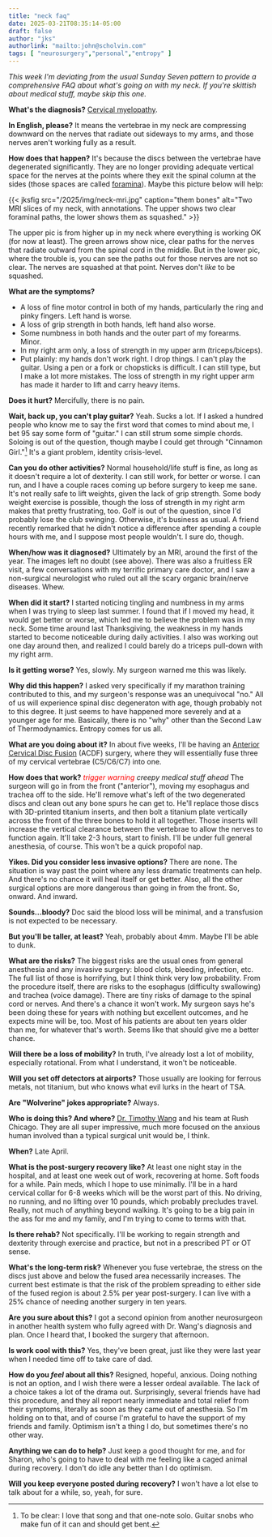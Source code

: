 ```yaml
---
title: "neck faq"
date: 2025-03-21T08:35:14-05:00
draft: false
author: "jks"
authorlink: "mailto:john@scholvin.com"
tags: [ "neurosurgery","personal","entropy" ]
---
```


_This week I'm deviating from the usual Sunday Seven pattern to provide a comprehensive FAQ about what's going on with my neck. If you're skittish about medical stuff, maybe skip this one._

**What's the diagnosis?** [Cervical myelopathy](https://www.hopkinsmedicine.org/health/conditions-and-diseases/cervical-myelopathy).

**In English, please?** It means the vertebrae in my neck are compressing downward on the nerves that radiate out sideways to my arms, and those nerves aren't working fully as a result.

**How does that happen?** It's because the discs between the vertebrae have degenerated significantly. They are no longer providing adequate vertical space for the nerves at the points where they exit the spinal column at the sides (those spaces are called [foramina](https://en.wikipedia.org/wiki/Intervertebral_foramen)). Maybe this picture below will help:

{{< jksfig src="/2025/img/neck-mri.jpg" caption="them bones" alt="Two MRI slices of my neck, with annotations. The upper shows two clear foraminal paths, the lower shows them as squashed." >}}

The upper pic is from higher up in my neck where everything is working OK (for now at least). The green arrows show nice, clear paths for the nerves that radiate outward from the spinal cord in the middle. But in the lower pic, where the trouble is, you can see the paths out for those nerves are not so clear. The nerves are squashed at that point. Nerves don't _like_ to be squashed.

**What are the symptoms?** 
* A loss of fine motor control in both of my hands, particularly the ring and pinky fingers. Left hand is worse.
* A loss of grip strength in both hands, left hand also worse.
* Some numbness in both hands and the outer part of my forearms. Minor.
* In my right arm only, a loss of strength in my upper arm (triceps/biceps). 
* Put plainly: my hands don't work right. I drop things. I can't play the guitar. Using a pen or a fork or chopsticks is difficult. I can still type, but I make a lot more mistakes. The loss of strength in my right upper arm has made it harder to lift and carry heavy items.

**Does it hurt?** Mercifully, there is no pain.

**Wait, back up, you can't play guitar?** Yeah. Sucks a lot. If I asked a hundred people who know me to say the first word that comes to mind about me, I bet 95 say some form of "guitar." I can still strum some simple chords. Soloing is out of the question, though maybe I could get through "Cinnamon Girl."[^1] It's a giant problem, identity crisis-level.

**Can you do other activities?** Normal household/life stuff is fine, as long as it doesn't require a lot of dexterity. I can still work, for better or worse. I can run, and I have a couple races coming up before surgery to keep me sane. It's not really safe to lift weights, given the lack of grip strength. Some body weight exercise is possible, though the loss of strength in my right arm makes that pretty frustrating, too. Golf is out of the question, since I'd probably lose the club swinging. Otherwise, it's business as usual. A friend recently remarked that he didn't notice a difference after spending a couple hours with me, and I suppose most people wouldn't. I sure do, though.

**When/how was it diagnosed?** Ultimately by an MRI, around the first of the year. The images left no doubt (see above). There was also a fruitless ER visit, a few conversations with my terrific primary care doctor, and I saw a non-surgical neurologist who ruled out all the scary organic brain/nerve diseases. Whew.

**When did it start?** I started noticing tingling and numbness in my arms when I was trying to sleep last summer. I found that if I moved my head, it would get better or worse, which led me to believe the problem was in my neck. Some time around last Thanksgiving, the weakness in my hands started to become noticeable during daily activities. I also was working out one day around then, and realized I could barely do a triceps pull-down with my right arm.

**Is it getting worse?** Yes, slowly. My surgeon warned me this was likely.

**Why did this happen?** I asked very specifically if my marathon training contributed to this, and my surgeon's response was an unequivocal "no." All of us will experience spinal disc degeneraton with age, though probably not to this degree. It just seems to have happened more severely and at a younger age for me. Basically, there is no "why" other than the Second Law of Thermodynamics. Entropy comes for us all.

**What are you doing about it?** In about five weeks, I'll be having an [Anterior Cervical Disc Fusion](https://my.clevelandclinic.org/health/procedures/acdf-surgery) (ACDF) surgery, where they will essentially fuse three of my cervical vertebrae (C5/C6/C7) into one.

**How does that work?** <span style="color:red">_trigger warning_</span> _creepy medical stuff ahead_ The surgeon will go in from the front ("anterior"), moving my esophagus and trachea off to the side. He'll remove what's left of the two degenerated discs and clean out any bone spurs he can get to. He'll replace those discs with 3D-printed titanium inserts, and then bolt a titanium plate vertically across the front of the three bones to hold it all together. Those inserts will increase the vertical clearance between the vertebrae to allow the nerves to function again. It'll take 2-3 hours, start to finish. I'll be under full general anesthesia, of course. This won't be a quick propofol nap.

**Yikes. Did you consider less invasive options?** There are none. The situation is way past the point where any less dramatic treatments can help. And there's no chance it will heal itself or get better. Also, all the other surgical options are more dangerous than going in from the front. So, onward. And inward.

**Sounds...bloody?** Doc said the blood loss will be minimal, and a transfusion is not expected to be necessary.

**But you'll be taller, at least?** Yeah, probably about 4mm. Maybe I'll be able to dunk.

**What are the risks?** The biggest risks are the usual ones from general anesthesia and any invasive surgery: blood clots, bleeding, infection, etc. The full list of those is horrifying, but I think think very low probability. From the procedure itself, there are risks to the esophagus (difficulty swallowing) and trachea (voice damage). There are tiny risks of damage to the spinal cord or nerves. And there's a chance it won't work. My surgeon says he's been doing these for years with nothing but excellent outcomes, and he expects mine will be, too. Most of his patients are about ten years older than me, for whatever that's worth. Seems like that should give me a better chance.

**Will there be a loss of mobility?** In truth, I've already lost a lot of mobility, especially rotational. From what I understand, it won't be noticeable.

**Will you set off detectors at airports?** Those usually are looking for ferrous metals, not titanium, but who knows what evil lurks in the heart of TSA.

**Are "Wolverine" jokes appropriate?** Always.

**Who is doing this? And where?** [Dr. Timothy Wang](https://doctors.rush.edu/details/21448) and his team at Rush Chicago. They are all super impressive, much more focused on the anxious human involved than a typical surgical unit would be, I think.

**When?** Late April.

**What is the post-surgery recovery like?** At least one night stay in the hospital, and at least one week out of work, recovering at home. Soft foods for a while. Pain meds, which I hope to use minimally. I'll be in a hard cervical collar for 6-8 weeks which will be the worst part of this. No driving, no running, and no lifting over 10 pounds, which probably precludes travel. Really, not much of anything beyond walking. It's going to be a big pain in the ass for me and my family, and I'm trying to come to terms with that.

**Is there rehab?** Not specifically. I'll be working to regain strength and dexterity through exercise and practice, but not in a prescribed PT or OT sense.

**What's the long-term risk?** Whenever you fuse vertebrae, the stress on the discs just above and below the fused area necessarily increases. The current best estimate is that the risk of the problem spreading to either side of the fused region is about 2.5% per year post-surgery. I can live with a 25% chance of needing another surgery in ten years.

**Are you sure about this?** I got a second opinion from another neurosurgeon in another health system  who fully agreed with Dr. Wang's diagnosis and plan. Once I heard that, I booked the surgery that afternoon.

**Is work cool with this?** Yes, they've been great, just like they were last year when I needed time off to take care of dad.

**How do you *feel* about all this?** Resigned, hopeful, anxious. Doing nothing is not an option, and I wish there were a lesser ordeal available. The lack of a choice takes a lot of the drama out. Surprisingly, several friends have had this procedure, and they all report nearly immediate and total relief from their symptoms, literally as soon as they came out of anesthesia. So I'm holding on to that, and of course I'm grateful to have the support of my friends and family. Optimism isn't a thing I do, but sometimes there's no other way. 

**Anything we can do to help?** Just keep a good thought for me, and for Sharon, who's going to have to deal with me feeling like a caged animal during recovery. I don't do idle any better than I do optimism.

**Will you keep everyone posted during recovery?** I won't have a lot else to talk about for a while, so, yeah, for sure.

[^1]: To be clear: I love that song and that one-note solo. Guitar snobs who make fun of it can and should get bent.
